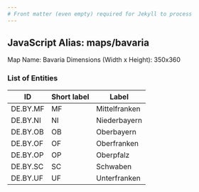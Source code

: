 ```yaml
---
# Front matter (even empty) required for Jekyll to process
---
```


## JavaScript Alias: maps/bavaria

Map Name: Bavaria
Dimensions (Width x Height): 350x360





### List of Entities

ID | Short label | Label
---|---|---|
DE.BY.MF|MF|Mittelfranken
DE.BY.NI|NI|Niederbayern
DE.BY.OB|OB|Oberbayern
DE.BY.OF|OF|Oberfranken
DE.BY.OP|OP|Oberpfalz
DE.BY.SC|SC|Schwaben
DE.BY.UF|UF|Unterfranken

